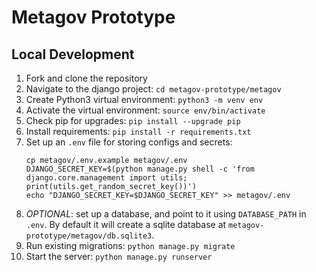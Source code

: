 # Metagov Prototype

## Local Development
1. Fork and clone the repository
2. Navigate to the django project: `cd metagov-prototype/metagov`
3. Create Python3 virtual environment: `python3 -m venv env`
4. Activate the virtual environment: `source env/bin/activate`
5. Check pip for upgrades: `pip install --upgrade pip`
6. Install requirements: `pip install -r requirements.txt`
7. Set up an `.env` file for storing configs and secrets:
    ```
    cp metagov/.env.example metagov/.env
    DJANGO_SECRET_KEY=$(python manage.py shell -c 'from django.core.management import utils; print(utils.get_random_secret_key())')
    echo "DJANGO_SECRET_KEY=$DJANGO_SECRET_KEY" >> metagov/.env
    ```
8. *OPTIONAL*: set up a database, and point to it using `DATABASE_PATH` in `.env`. By default it will create a sqlite database at `metagov-prototype/metagov/db.sqlite3`.
9. Run existing migrations: `python manage.py migrate`
10. Start the server: `python manage.py runserver`
